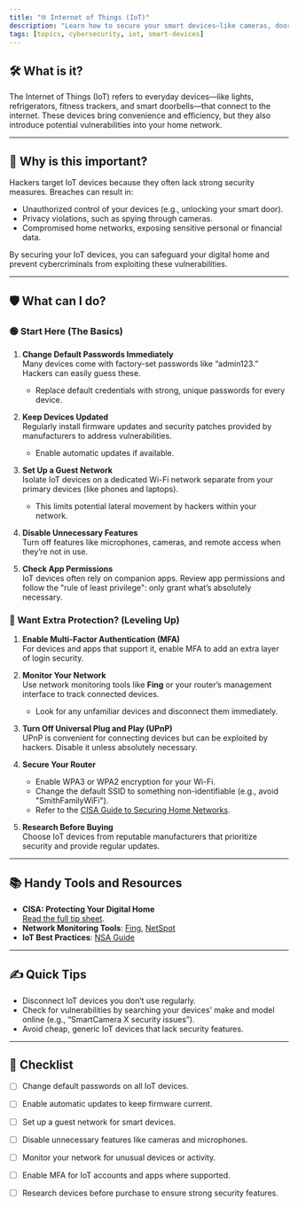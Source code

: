 ```yaml
---
title: "🌐 Internet of Things (IoT)"
description: "Learn how to secure your smart devices—like cameras, doorbells, and thermostats—to prevent hackers from sneaking into your digital home."
tags: [topics, cybersecurity, iot, smart-devices]
---
```


## 🛠️ What is it?

The Internet of Things (IoT) refers to everyday devices—like lights, refrigerators, fitness trackers, and smart doorbells—that connect to the internet. These devices bring convenience and efficiency, but they also introduce potential vulnerabilities into your home network.

---

## 🚨 Why is this important?

Hackers target IoT devices because they often lack strong security measures. Breaches can result in:  
- Unauthorized control of your devices (e.g., unlocking your smart door).  
- Privacy violations, such as spying through cameras.  
- Compromised home networks, exposing sensitive personal or financial data.

By securing your IoT devices, you can safeguard your digital home and prevent cybercriminals from exploiting these vulnerabilities.

---

## 🛡️ What can I do?

### 🟢 Start Here (The Basics)

1. **Change Default Passwords Immediately**  
   Many devices come with factory-set passwords like “admin123.” Hackers can easily guess these.  
   - Replace default credentials with strong, unique passwords for every device.  

2. **Keep Devices Updated**  
   Regularly install firmware updates and security patches provided by manufacturers to address vulnerabilities.  
   - Enable automatic updates if available.  

3. **Set Up a Guest Network**  
   Isolate IoT devices on a dedicated Wi-Fi network separate from your primary devices (like phones and laptops).  
   - This limits potential lateral movement by hackers within your network.  

4. **Disable Unnecessary Features**  
   Turn off features like microphones, cameras, and remote access when they’re not in use.  

5. **Check App Permissions**  
   IoT devices often rely on companion apps. Review app permissions and follow the "rule of least privilege": only grant what’s absolutely necessary.  

### 🔵 Want Extra Protection? (Leveling Up)

1. **Enable Multi-Factor Authentication (MFA)**  
   For devices and apps that support it, enable MFA to add an extra layer of login security.  

2. **Monitor Your Network**  
   Use network monitoring tools like **Fing** or your router’s management interface to track connected devices.  
   - Look for any unfamiliar devices and disconnect them immediately.  

3. **Turn Off Universal Plug and Play (UPnP)**  
   UPnP is convenient for connecting devices but can be exploited by hackers. Disable it unless absolutely necessary.  

4. **Secure Your Router**  
   - Enable WPA3 or WPA2 encryption for your Wi-Fi.  
   - Change the default SSID to something non-identifiable (e.g., avoid "SmithFamilyWiFi").  
   - Refer to the [CISA Guide to Securing Home Networks](https://media.defense.gov/2023/Feb/22/2003165170/-1/-1/0/CSI_BEST_PRACTICES_FOR_SECURING_YOUR_HOME_NETWORK.PDF).  

5. **Research Before Buying**  
   Choose IoT devices from reputable manufacturers that prioritize security and provide regular updates.  

---

## 📚 Handy Tools and Resources

- **CISA: Protecting Your Digital Home**  
  [Read the full tip sheet](https://www.cisa.gov/sites/default/files/publications/protecting_your_digital_home_tip_sheet_2022_092022.pdf).  
- **Network Monitoring Tools**: [Fing](https://www.fing.com), [NetSpot](https://www.netspotapp.com)  
- **IoT Best Practices**: [NSA Guide](https://media.defense.gov/2023/Feb/22/2003165170/-1/-1/0/CSI_BEST_PRACTICES_FOR_SECURING_YOUR_HOME_NETWORK.PDF)  

---

## ✍️ Quick Tips

- Disconnect IoT devices you don’t use regularly.  
- Check for vulnerabilities by searching your devices’ make and model online (e.g., “SmartCamera X security issues”).  
- Avoid cheap, generic IoT devices that lack security features.  

---

## 📝 Checklist

- [ ] Change default passwords on all IoT devices.  
- [ ] Enable automatic updates to keep firmware current.  
- [ ] Set up a guest network for smart devices.  
- [ ] Disable unnecessary features like cameras and microphones.  
- [ ] Monitor your network for unusual devices or activity.  
- [ ] Enable MFA for IoT accounts and apps where supported.  
- [ ] Research devices before purchase to ensure strong security features.  

